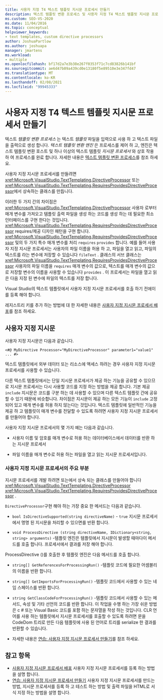```yaml
---
title: 사용자 지정 T4 텍스트 템플릿 지시문 프로세서 만들기
description: 텍스트 템플릿 변환 프로세스 및 사용자 지정 T4 텍스트 템플릿 지시문 프로세서를 만드는 방법에 대해 알아봅니다.
ms.custom: SEO-VS-2020
ms.date: 11/04/2016
ms.topic: conceptual
helpviewer_keywords:
- text templates, custom directive processors
author: JoshuaPartlow
ms.author: joshuapa
manager: jmartens
ms.workload:
- multiple
ms.openlocfilehash: bf17d2a7e3b38e267f0353f71c7cd83826b141bf
ms.sourcegitcommit: ae6d47b09a439cd0e13180f5e89510e3e347fd47
ms.translationtype: MT
ms.contentlocale: ko-KR
ms.lasthandoff: 02/08/2021
ms.locfileid: "99945333"
---
```

# <a name="create-custom-t4-text-template-directive-processors"></a>사용자 지정 T4 텍스트 템플릿 지시문 프로세서 만들기

텍스트 *템플릿 변환 프로세스* 는 텍스트 *템플릿* 파일을 입력으로 사용 하 고 텍스트 파일을 출력으로 생성 합니다. *텍스트 템플릿 변환 엔진* 은 프로세스를 제어 하 고, 엔진은 텍스트 템플릿 변환 호스트 및 하나 이상의 텍스트 템플릿 *지시문 프로세서* 와 상호 작용 하 여 프로세스를 완료 합니다. 자세한 내용은 [텍스트 템플릿 변환 프로세스](../modeling/the-text-template-transformation-process.md)를 참조 하세요.

사용자 지정 지시문 프로세서를 만들려면 <xref:Microsoft.VisualStudio.TextTemplating.DirectiveProcessor> 또는 <xref:Microsoft.VisualStudio.TextTemplating.RequiresProvidesDirectiveProcessor>에서 상속하는 클래스를 만듭니다.

이러한 두 가지 간의 차이점은 <xref:Microsoft.VisualStudio.TextTemplating.DirectiveProcessor> 사용자 로부터 매개 변수를 가져오고 템플릿 출력 파일을 생성 하는 코드를 생성 하는 데 필요한 최소 인터페이스를 구현 한다는 것입니다. <xref:Microsoft.VisualStudio.TextTemplating.RequiresProvidesDirectiveProcessor> requires/제공 디자인 패턴을 구현 합니다. <xref:Microsoft.VisualStudio.TextTemplating.RequiresProvidesDirectiveProcessor> 및의 두 가지 특수 매개 변수를 처리 `requires` `provides` 합니다.  예를 들어 사용자 지정 지시문 프로세서는 사용자의 파일 이름을 허용 하 고, 파일을 열고 읽고, 파일의 텍스트를 라는 변수에 저장할 수 있습니다 `fileText` . 클래스의 서브 클래스는 <xref:Microsoft.VisualStudio.TextTemplating.RequiresProvidesDirectiveProcessor> 사용자의 파일 이름을 `requires` 매개 변수의 값으로, 텍스트를 매개 변수의 값으로 저장할 변수의 이름을 사용할 수 있습니다 `provides` . 이 프로세서는 파일을 열고 읽은 다음 지정 된 변수에 파일의 텍스트를 저장 합니다.

Visual Studio의 텍스트 템플릿에서 사용자 지정 지시문 프로세서를 호출 하기 전에이를 등록 해야 합니다.

레지스트리 키를 추가 하는 방법에 대 한 자세한 내용은 [사용자 지정 지시문 프로세서 배포](../modeling/deploying-a-custom-directive-processor.md)를 참조 하세요.

## <a name="custom-directives"></a>사용자 지정 지시문

사용자 지정 지시문은 다음과 같습니다.

`<#@ MyDirective Processor="MyDirectiveProcessor" parameter1="value1" ... #>`

텍스트 템플릿에서 외부 데이터 또는 리소스에 액세스 하려는 경우 사용자 지정 지시문 프로세서를 사용할 수 있습니다.

다른 텍스트 템플릿에서는 단일 지시문 프로세서가 제공 하는 기능을 공유할 수 있으므로 지시문 프로세서는 다시 사용할 코드를 지정 하는 방법을 제공 합니다. 기본 제공 `include` 지시문은 코드를 구분 하는 데 사용할 수 있으며 다른 텍스트 템플릿 간에 공유할 수 있기 때문에 비슷합니다. 차이점은 지시문이 제공 하는 모든 기능이 `include` 고정 되어 있고 매개 변수를 허용 하지 않는다는 것입니다. 텍스트 템플릿에 일반적인 기능을 제공 하 고 템플릿이 매개 변수를 전달할 수 있도록 하려면 사용자 지정 지시문 프로세서를 만들어야 합니다.

사용자 지정 지시문 프로세서의 몇 가지 예는 다음과 같습니다.

- 사용자 이름 및 암호를 매개 변수로 허용 하는 데이터베이스에서 데이터를 반환 하는 지시문 프로세서

- 파일 이름을 매개 변수로 허용 하는 파일을 열고 읽는 지시문 프로세서입니다.

### <a name="principal-parts-of-a-custom-directive-processor"></a>사용자 지정 지시문 프로세서의 주요 부분

지시문 프로세서를 개발 하려면 또는에서 상속 되는 클래스를 만들어야 합니다 <xref:Microsoft.VisualStudio.TextTemplating.DirectiveProcessor> <xref:Microsoft.VisualStudio.TextTemplating.RequiresProvidesDirectiveProcessor> .

`DirectiveProcessor`구현 해야 하는 가장 중요 한 메서드는 다음과 같습니다.

- `bool IsDirectiveSupported(string directiveName)` - `true` 지시문 프로세서에서 명명 된 지시문을 처리할 수 있으면를 반환 합니다.

- `void ProcessDirective (string directiveName, IDictionary<string, string> arguments)` -템플릿 엔진은 템플릿에서 지시문이 발생할 때마다이 메서드를 호출 합니다. 프로세서에서 결과를 저장 해야 합니다.

ProcessDirective ()를 호출한 후 템플릿 엔진은 다음 메서드를 호출 합니다.

- `string[] GetReferencesForProcessingRun()` -템플릿 코드에 필요한 어셈블리의 이름을 반환 합니다.

- `string[] GetImportsForProcessingRun()` -템플릿 코드에서 사용할 수 있는 네임 스페이스를 반환 합니다.

- `string GetClassCodeForProcessingRun()` -템플릿 코드에서 사용할 수 있는 메서드, 속성 및 기타 선언의 코드를 반환 합니다. 이 작업을 수행 하는 가장 쉬운 방법은 c # 또는 Visual Basic 코드를 포함 하는 문자열을 작성 하는 것입니다. CLR 언어를 사용 하는 템플릿에서 지시문 프로세서를 호출할 수 있도록 하려면 문을 CodeDom 트리로 만든 다음 템플릿에 사용 된 언어로 트리를 serialize 한 결과를 반환할 수 있습니다.

- 자세한 내용은 [연습: 사용자 지정 지시문 프로세서 만들기](../modeling/walkthrough-creating-a-custom-directive-processor.md)를 참조 하세요.

## <a name="see-also"></a>참고 항목

- [사용자 지정 지시문 프로세서 배포](../modeling/deploying-a-custom-directive-processor.md) 사용자 지정 지시문 프로세서를 등록 하는 방법을 설명 합니다.
- [연습: 사용자 지정 지시문 프로세서 만들기](../modeling/walkthrough-creating-a-custom-directive-processor.md) 사용자 지정 지시문 프로세서를 만드는 방법, 지시문 프로세서를 등록 하 고 테스트 하는 방법 및 출력 파일을 HTML로 서식 지정 하는 방법을 설명 합니다.
